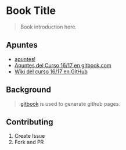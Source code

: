 # Book Title

> Book introduction here.

## Apuntes

* [apuntes!](http://crguezl.github.io/ull-esit-1617)
* [Apuntes del Curso 16/17 en gitbook.com](https://www.gitbook.com/book/casianorodriguezleon/ull-esit-1617/details)
* [Wiki del curso 16/17 en GitHub](https://github.com/crguezl/ull-esit-1617/wiki)

## Background

> [gitbook](http://www.gitbook.io) is used to generate github pages.

## Contributing

1. Create Issue
2. Fork and PR

